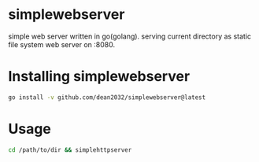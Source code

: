 # simplewebserver
simple web server written in go(golang).
serving current directory as static file system web server on :8080.

# Installing simplewebserver


```sh
go install -v github.com/dean2032/simplewebserver@latest
```

# Usage

```sh
cd /path/to/dir && simplehttpserver
```
